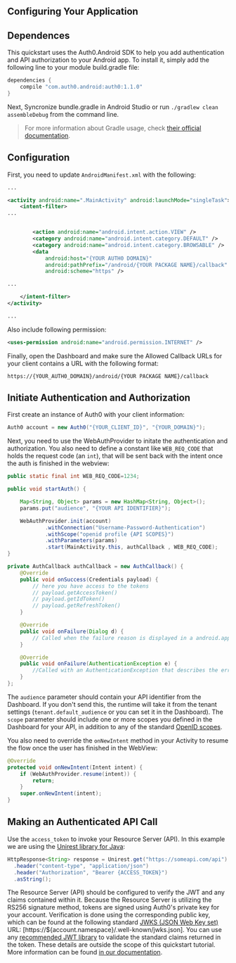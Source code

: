 ## Configuring Your Application

## Dependences

This quickstart uses the Auth0.Android SDK to help you add authentication and API authorization to your Android app. To install it, simply add the following line to your module build.gradle file:

```gradle
dependencies {
    compile "com.auth0.android:auth0:1.1.0"
}
```

Next, Syncronize bundle.gradle in Android Studio or run `./gradlew clean assembleDebug` from the command line.

> For more information about Gradle usage, check [their official documentation](http://tools.android.com/tech-docs/new-build-system/user-guide).


## Configuration

First, you need to update `AndroidManifest.xml` with the following:

```xml
...

<activity android:name=".MainActivity" android:launchMode="singleTask">
    <intent-filter>
...


        <action android:name="android.intent.action.VIEW" />
        <category android:name="android.intent.category.DEFAULT" />
        <category android:name="android.intent.category.BROWSABLE" />
        <data
            android:host="{YOUR AUTH0 DOMAIN}"
            android:pathPrefix="/android/{YOUR PACKAGE NAME}/callback"
            android:scheme="https" />

...

    </intent-filter>
</activity>

...
```

Also include following permission:

```xml
<uses-permission android:name="android.permission.INTERNET" />
```

Finally, open the Dashboard and make sure the Allowed Callback URLs for your client contains a URL with the following format:

`https://{YOUR_AUTH0_DOMAIN}/android/{YOUR PACKAGE NAME}/callback`

## Initiate Authentication and Authorization

First create an instance of Auth0 with your client information:

```java
Auth0 account = new Auth0("{YOUR_CLIENT_ID}", "{YOUR_DOMAIN}");
```

Next, you need to use the WebAuthProvider to initate the authentication and authorization. You also need to define a constant like `WEB_REQ_CODE` that holds the request code (an `int`), that will be sent back with the intent once the auth is finished in the webview:

```java
public static final int WEB_REQ_CODE=1234;

public void startAuth() {

    Map<String, Object> params = new HashMap<String, Object>();
    params.put("audience", "{YOUR API IDENTIFIER}");

    WebAuthProvider.init(account)
            .withConnection("Username-Password-Authentication")
            .withScope("openid profile {API SCOPES}")
            .withParameters(params)
            .start(MainActivity.this, authCallback , WEB_REQ_CODE);
}

private AuthCallback authCallback = new AuthCallback() {
    @Override
    public void onSuccess(Credentials payload) {
        // here you have access to the tokens
        // payload.getAccessToken()
        // payload.getIdToken()
        // payload.getRefreshToken()
    }

    @Override
    public void onFailure(Dialog d) {
        // Called when the failure reason is displayed in a android.app.Dialog
    }

    @Override
    public void onFailure(AuthenticationException e) {
        //Called with an AuthenticationException that describes the error
    }
};
```

The `audience` parameter should contain your API identifier from the Dashboard. If you don't send this, the runtime will take it from the tenant settings (`tenant.default_audience` or you can set it in the Dashboard). The `scope` parameter should include one or more scopes you defined in the Dashboard for your API, in addition to any of the standard [OpenID scopes](https://auth0.com/docs/scopes).

You also need to override the `onNewIntent` method in your Activity to resume the flow once the user has finished in the WebView:

```java
@Override
protected void onNewIntent(Intent intent) {
    if (WebAuthProvider.resume(intent)) {
        return;
    }
    super.onNewIntent(intent);
}
```

## Making an Authenticated API Call

Use the `access_token` to invoke your Resource Server (API). In this example we are using the [Unirest library for Java](http://unirest.io/java.html):

```java
HttpResponse<String> response = Unirest.get("https://someapi.com/api")
  .header("content-type", "application/json")
  .header("Authorization", "Bearer {ACCESS_TOKEN}")
  .asString();
```

The Resource Server (API) should be configured to verify the JWT and any claims contained within it. Because the Resource Server is utilizing the RS256 signature method, tokens are signed using Auth0's private key for your account. Verification is done using the corresponding public key, which can be found at the following standard [JWKS (JSON Web Key set)](https://self-issued.info/docs/draft-ietf-jose-json-web-key.html) URL: [https://${account.namespace}/.well-known/jwks.json]. You can use any [recommended JWT library](https://jwt.io) to validate the standard claims returned in the token. These details are outside the scope of this quickstart tutorial. More information can be found [in our documentation](https://auth0.com/docs/api-auth/config/asking-for-access-tokens).